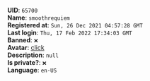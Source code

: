 **UID**: `65700`  
**Name**: `smoothrequiem`  
**Registered at**: `Sun, 26 Dec 2021 04:57:28 GMT`  
**Last login**: `Thu, 17 Feb 2022 17:34:03 GMT`  
**Banned**: `❌`  
**Avatar**: [click](/avatars/c8699b9b-1397-4acf-b807-1f90bc6637bd.png)  
**Description**: ```null```  
**Is private?**: `❌`  
**Language**: `en-US`